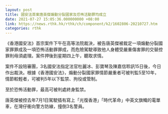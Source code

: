 ```yaml
---
layout: post
title: 國安法首案唐英傑煽動分裂國家及恐怖活動罪均成立
date: 2021-07-27 15:05:36.000000000 +08:00
link: https://news.rthk.hk/rthk/ch/component/k2/1602806-20210727.htm
categories: rthk
---
```


《香港國安法》首宗案件下午在高等法院裁決，被告唐英傑被裁定一項煽動分裂國家罪罪成及一項恐怖活動罪罪成，而危險駕駛導致他人身體受嚴重傷害罪的交替控罪則毋須處理。案件押後到星期四上午，聽取求情。

案件不設陪審團，3名國安法指定法官杜麗冰、彭寶琴及陳嘉信聆訊15日後，今日作出裁決。根據《香港國安法》，煽動分裂國家罪情節嚴重者可被判監5至10年，情節較輕者，可被判5年以下監禁、拘役或管制。

至於恐怖活動罪，最高可被判處終身監禁。
 
唐英傑被控去年7月1日駕駛插有寫上「光復香港」「時代革命」中英文旗幟的電單車，在灣仔衝向警方防線，撞倒3名警員。
